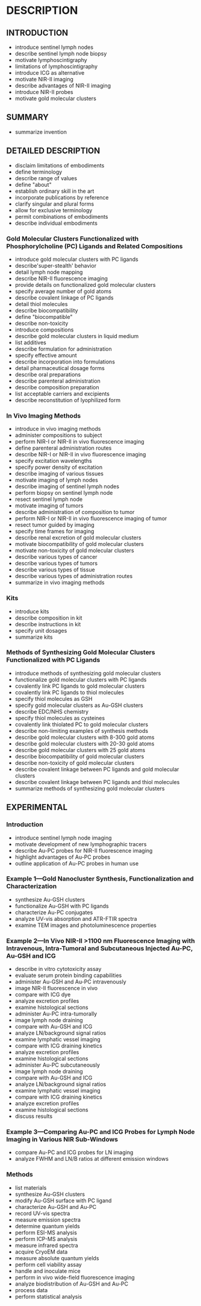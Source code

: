 # DESCRIPTION

## INTRODUCTION

- introduce sentinel lymph nodes
- describe sentinel lymph node biopsy
- motivate lymphoscintigraphy
- limitations of lymphoscintigraphy
- introduce ICG as alternative
- motivate NIR-II imaging
- describe advantages of NIR-II imaging
- introduce NIR-II probes
- motivate gold molecular clusters

## SUMMARY

- summarize invention

## DETAILED DESCRIPTION

- disclaim limitations of embodiments
- define terminology
- describe range of values
- define "about"
- establish ordinary skill in the art
- incorporate publications by reference
- clarify singular and plural forms
- allow for exclusive terminology
- permit combinations of embodiments
- describe individual embodiments

### Gold Molecular Clusters Functionalized with Phosphorylcholine (PC) Ligands and Related Compositions

- introduce gold molecular clusters with PC ligands
- describe'super-stealth' behavior
- detail lymph node mapping
- describe NIR-II fluorescence imaging
- provide details on functionalized gold molecular clusters
- specify average number of gold atoms
- describe covalent linkage of PC ligands
- detail thiol molecules
- describe biocompatibility
- define "biocompatible"
- describe non-toxicity
- introduce compositions
- describe gold molecular clusters in liquid medium
- list additives
- describe formulation for administration
- specify effective amount
- describe incorporation into formulations
- detail pharmaceutical dosage forms
- describe oral preparations
- describe parenteral administration
- describe composition preparation
- list acceptable carriers and excipients
- describe reconstitution of lyophilized form

### In Vivo Imaging Methods

- introduce in vivo imaging methods
- administer compositions to subject
- perform NIR-I or NIR-II in vivo fluorescence imaging
- define parenteral administration routes
- describe NIR-I or NIR-II in vivo fluorescence imaging
- specify excitation wavelengths
- specify power density of excitation
- describe imaging of various tissues
- motivate imaging of lymph nodes
- describe imaging of sentinel lymph nodes
- perform biopsy on sentinel lymph node
- resect sentinel lymph node
- motivate imaging of tumors
- describe administration of composition to tumor
- perform NIR-I or NIR-II in vivo fluorescence imaging of tumor
- resect tumor guided by imaging
- specify time frames for imaging
- describe renal excretion of gold molecular clusters
- motivate biocompatibility of gold molecular clusters
- motivate non-toxicity of gold molecular clusters
- describe various types of cancer
- describe various types of tumors
- describe various types of tissue
- describe various types of administration routes
- summarize in vivo imaging methods

### Kits

- introduce kits
- describe composition in kit
- describe instructions in kit
- specify unit dosages
- summarize kits

### Methods of Synthesizing Gold Molecular Clusters Functionalized with PC Ligands

- introduce methods of synthesizing gold molecular clusters
- functionalize gold molecular clusters with PC ligands
- covalently link PC ligands to gold molecular clusters
- covalently link PC ligands to thiol molecules
- specify thiol molecules as GSH
- specify gold molecular clusters as Au-GSH clusters
- describe EDC/NHS chemistry
- specify thiol molecules as cysteines
- covalently link thiolated PC to gold molecular clusters
- describe non-limiting examples of synthesis methods
- describe gold molecular clusters with 8-300 gold atoms
- describe gold molecular clusters with 20-30 gold atoms
- describe gold molecular clusters with 25 gold atoms
- describe biocompatibility of gold molecular clusters
- describe non-toxicity of gold molecular clusters
- describe covalent linkage between PC ligands and gold molecular clusters
- describe covalent linkage between PC ligands and thiol molecules
- summarize methods of synthesizing gold molecular clusters

## EXPERIMENTAL

### Introduction

- introduce sentinel lymph node imaging
- motivate development of new lymphographic tracers
- describe Au-PC probes for NIR-II fluorescence imaging
- highlight advantages of Au-PC probes
- outline application of Au-PC probes in human use

### Example 1—Gold Nanocluster Synthesis, Functionalization and Characterization

- synthesize Au-GSH clusters
- functionalize Au-GSH with PC ligands
- characterize Au-PC conjugates
- analyze UV-vis absorption and ATR-FTIR spectra
- examine TEM images and photoluminescence properties

### Example 2—In Vivo NIR-II >1100 nm Fluorescence Imaging with Intravenous, Intra-Tumoral and Subcutaneous Injected Au-PC, Au-GSH and ICG

- describe in vitro cytotoxicity assay
- evaluate serum protein binding capabilities
- administer Au-GSH and Au-PC intravenously
- image NIR-II fluorescence in vivo
- compare with ICG dye
- analyze excretion profiles
- examine histological sections
- administer Au-PC intra-tumorally
- image lymph node draining
- compare with Au-GSH and ICG
- analyze LN/background signal ratios
- examine lymphatic vessel imaging
- compare with ICG draining kinetics
- analyze excretion profiles
- examine histological sections
- administer Au-PC subcutaneously
- image lymph node draining
- compare with Au-GSH and ICG
- analyze LN/background signal ratios
- examine lymphatic vessel imaging
- compare with ICG draining kinetics
- analyze excretion profiles
- examine histological sections
- discuss results

### Example 3—Comparing Au-PC and ICG Probes for Lymph Node Imaging in Various NIR Sub-Windows

- compare Au-PC and ICG probes for LN imaging
- analyze FWHM and LN/B ratios at different emission windows

### Methods

- list materials
- synthesize Au-GSH clusters
- modify Au-GSH surface with PC ligand
- characterize Au-GSH and Au-PC
- record UV-vis spectra
- measure emission spectra
- determine quantum yields
- perform ESI-MS analysis
- perform ICP-MS analysis
- measure infrared spectra
- acquire CryoEM data
- measure absolute quantum yields
- perform cell viability assay
- handle and inoculate mice
- perform in vivo wide-field fluorescence imaging
- analyze biodistribution of Au-GSH and Au-PC
- process data
- perform statistical analysis

